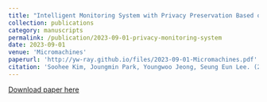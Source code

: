 ```yaml
---
title: "Intelligent Monitoring System with Privacy Preservation Based on Edge AI"
collection: publications
category: manuscripts
permalink: /publication/2023-09-01-privacy-monitoring-system
date: 2023-09-01
venue: 'Micromachines'
paperurl: 'http://yw-ray.github.io/files/2023-09-01-Micromachines.pdf'
citation: 'Soohee Kim, Joungmin Park, Youngwoo Jeong, Seung Eun Lee. (2023). &quot;Intelligent Monitoring System with Privacy Preservation Based on Edge AI.&quot; <i>Micromachines</i>.'
---
```


<a href='http://yw-ray.github.io/files/2023-09-01-Micromachines.pdf'>Download paper here</a>
